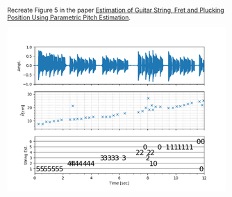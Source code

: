 Recreate Figure 5 in the paper [Estimation of Guitar String, Fret and Plucking Position Using Parametric Pitch Estimation](https://www.researchgate.net/publication/330825544_Estimation_of_Guitar_String_Fret_and_Plucking_Position_Using_Parametric_Pitch_Estimation).

![](images/Figure_5.png)